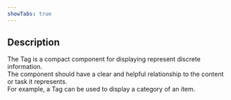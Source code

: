 ```yaml
---
showTabs: true
---
```


## Description

The Tag is a compact component for displaying represent discrete information.<br/>
The component should have a clear and helpful relationship to the content or task it represents.<br/>
For example, a Tag can be used to display a category of an item.<br/>
